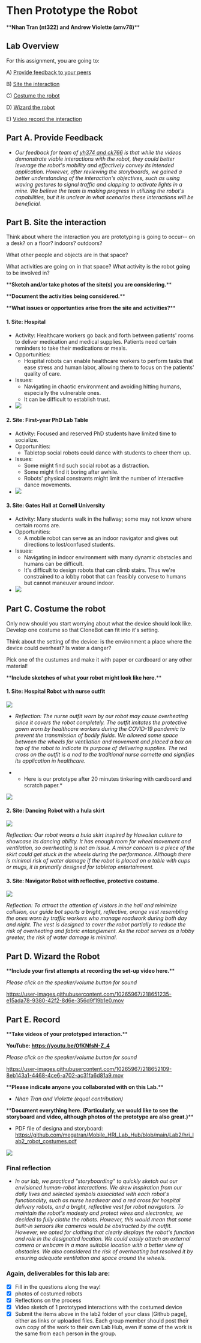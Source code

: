 # Then Prototype the Robot
\*\***Nhan Tran (nt322) and Andrew Violette (amv78)**\*\*


## Lab Overview
For this assignment, you are going to:

A) [Provide feedback to your peers](#part-a-provide-feedback)

B) [Site the interaction](#part-b-site-the-interaction)

C) [Costume the robot](#part-c-costume-the-robot)

D) [Wizard the robot](#part-d-wizard-the-robot) 

E) [Video record the interaction](#part-e-record)


## Part A. Provide Feedback

- *Our feedback for team of [yh374 and ck766](https://github.com/DanielZh99/Mobile_HRI_Lab_Hub/tree/main/Lab1) is that while the videos demonstrate viable interactions with the robot, they could better leverage the robot's mobility and effectively convey its intended application. However, after reviewing the storyboards, we gained a better understanding of the interaction's objectives, such as using waving gestures to signal traffic and clapping to activate lights in a mine. We believe the team is making progress in utilizing the robot's capabilities, but it is unclear in what scenarios these interactions will be beneficial.*



## Part B. Site the interaction

Think about where the interaction you are prototyping is going to occur-- on a desk? on a floor? indoors? outdoors?

What other people and objects are in that space?

What activities are going on in that space? What activity is the robot going to be involved in?

\*\***Sketch and/or take photos of the site(s) you are considering.**\*\*

\*\***Document the activities being considered.**\*\*

\*\***What issues or opportunties arise from the site and activities?**\*\*

#### 1. Site: Hospital 
- Activity: Healthcare workers go back and forth between patients' rooms to deliver medication and medical supplies. Patients need certain reminders to take their medications or meals.
- Opportunities:
    - Hospital robots can enable healthcare workers to perform tasks that ease stress and human labor, allowing them to focus on the patients' quality of care.
- Issues:
    - Navigating in chaotic environment and avoiding hitting humans, especially the vulnerable ones.
    - It can be difficult to establish trust.
- <img src="img/site_hospital_bed.png" />

#### 2. Site: First-year PhD Lab Table
- Activity: Focused and reserved PhD students have limited time to socialize. 
- Opportunities:
    - Tabletop social robots could dance with students to cheer them up.
- Issues:
    - Some might find such social robot as a distraction.
    - Some might find it boring after awhile.
    - Robots' physical constrants might limit the number of interactive dance movements.
- <img src="img/site_tabletop.png" />

#### 3. Site: Gates Hall at Cornell University
- Activity: Many students walk in the hallway; some may not know where certain rooms are.
- Opportunities:
    - A mobile robot can serve as an indoor navigator and gives out directions to lost/confused students. 
- Issues:
    - Navigating in indoor environment with many dynamic obstacles and humans can be difficult.
    - It's difficult to design robots that can climb stairs. Thus we're constrained to a lobby robot that can feasibly convese to humans but cannot maneuver around indoor.
- <img src="img/site_gateshall.png" />
## Part C. Costume the robot

Only now should you start worrying about what the device should look like. Develop one costume so that CloneBot can fit into it's setting.

Think about the setting of the device: is the environment a place where the device could overheat? Is water a danger? 

Pick one of the custumes and make it with paper or cardboard or any other material!

\*\***Include sketches of what your robot might look like here.**\*\*
#### 1. Site: Hospital Robot with nurse outfit 

<img src="img/nursebot.png" />

-  *Reflection: The nurse outfit worn by our robot may cause overheating since it covers the robot completely. The outfit imitates the protective gown worn by healthcare workers during the COVID-19 pandemic to prevent the transmission of bodily fluids. We allowed some space between the wheels for ventilation and movement and placed a box on top of the robot to indicate its purpose of delivering supplies. The red cross on the outfit is a nod to the traditional nurse cornette and signifies its application in healthcare.*

- * Here is our prototype after 20 minutes tinkering with cardboard and scratch paper.*

<img src="img/IMG_0321.jpg" />


#### 2. Site: Dancing Robot with a hula skirt
<img src="img/hulabot.png" />

   *Reflection: Our robot wears a hula skirt inspired by Hawaiian culture to showcase its dancing ability. It has enough room for wheel movement and ventilation, so overheating is not an issue. A minor concern is a piece of the skirt could get stuck in the wheels during the performance. Although there is minimal risk of water damage if the robot is placed on a table with cups or mugs, it is primarily designed for tabletop entertainment.*

#### 3. Site: Navigator Robot with reflective, protective costume.
<img src="img/guidebot.png" />

*Reflection: To attract the attention of visitors in the hall and minimize collision, our guide bot sports a bright, reflective, orange vest resembling the ones worn by traffic workers who manage roadwork during both day and night. The vest is designed to cover the robot partially to reduce the risk of overheating and fabric entanglement. As the robot serves as a lobby greeter, the risk of water damage is minimal.*



## Part D. Wizard the Robot


\*\***Include your first attempts at recording the set-up video here.**\*\*

*Please click on the speaker/volume button for sound*

https://user-images.githubusercontent.com/10265967/218651235-e15ada78-9380-42f2-8d6e-356d9f19b1e0.mov



## Part E. Record

\*\***Take videos of your prototyped interaction.**\*\*

**YouTube: https://youtu.be/0fKNfsN-Z_4**

*Please click on the speaker/volume button for sound*

https://user-images.githubusercontent.com/10265967/218652109-8eb143a1-4468-4ce6-a702-ac31fa6d81a9.mov



\*\***Please indicate anyone you collaborated with on this Lab.**\*\*

- *Nhan Tran and Violette (equal contribution)*

\*\***Document everything here. (Particularly, we would like to see the storyboard and video, although photos of the prototype are also great.)**\*\*

- PDF file of designa and storyboard: https://github.com/megatran/Mobile_HRI_Lab_Hub/blob/main/Lab2/hri_lab2_robot_costumes.pdf

<img src="img/IMG_0323.jpeg" />

### Final reflection
- *In our lab, we practiced "storyboarding" to quickly sketch out our envisioned human-robot interactions. We drew inspiration from our daily lives and selected symbols associated with each robot's functionality, such as nurse headwear and a red cross for hospital delivery robots, and a bright, reflective vest for robot navigators. To maintain the robot's modesty and protect wires and electronics, we decided to fully clothe the robots. However, this would mean that some built-in sensors like cameras would be obstructed by the outfit. However, we opted for clothing that clearly displays the robot's function and role in the designated location. We could easily attach an external camera or webcam in a more suitable location with a better view of obstacles. We also considered the risk of overheating but resolved it by ensuring adequate ventilation and space around the wheels.*


### Again, deliverables for this lab are: 

- [x] Fill in the questions along the way! 
- [x] photos of costumed robots
- [x] Reflections on the process
- [x] Video sketch of 1 prototyped interactions with the costumed device
- [x] Submit the items above in the lab2 folder of your class [Github page], either as links or uploaded files. Each group member should post their own copy of the work to their own Lab Hub, even if some of the work is the same from each person in the group.
